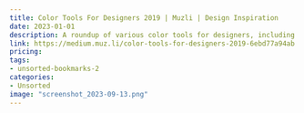 ```yaml
---
title: Color Tools For Designers 2019 | Muzli | Design Inspiration
date: 2023-01-01
description: A roundup of various color tools for designers, including color palette generators, gradient tools, and color scheme pickers.
link: https://medium.muz.li/color-tools-for-designers-2019-6ebd77a94ab
pricing: 
tags: 
- unsorted-bookmarks-2 
categories: 
- Unsorted 
image: "screenshot_2023-09-13.png"
---
```

